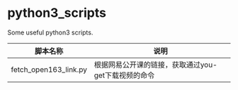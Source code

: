 # python3_scripts
Some useful python3 scripts.
  
|脚本名称|说明|
|---|---|
|fetch_open163_link.py | 根据网易公开课的链接，获取通过you-get下载视频的命令|
  
